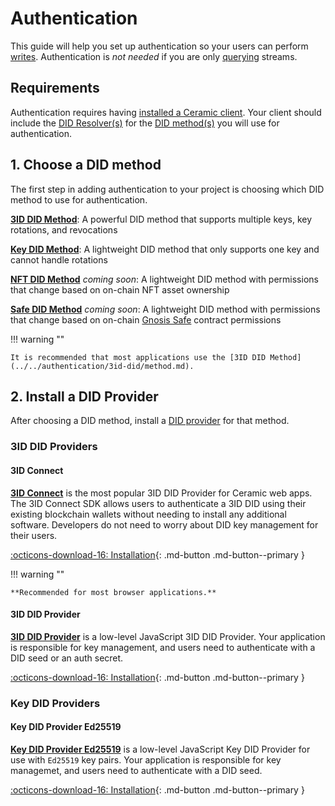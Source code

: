 # Authentication

This guide will help you set up authentication so your users can perform [writes](./writes.md). Authentication is *not needed* if you are only [querying](./queries.md) streams.

## **Requirements**
Authentication requires having [installed a Ceramic client](./installation.md). Your client should include the [DID Resolver(s)](../../learn/glossary.md#did-resolver) for the [DID method(s)](../../learn/glossary.md#did-methods) you will use for authentication.

## **1. Choose a DID method**
The first step in adding authentication to your project is choosing which DID method to use for authentication.

[**3ID DID Method**](../../authentication/3id-did/method.md): A powerful DID method that supports multiple keys, key rotations, and revocations

[**Key DID Method**](../../authentication/key-did/method.md): A lightweight DID method that only supports one key and cannot handle rotations

[**NFT DID Method**](../../authentication/nft-did/method.md) *coming soon*: A lightweight DID method with permissions that change based on on-chain NFT asset ownership

[**Safe DID Method**](../../authentication/safe-did/method.md) *coming soon*: A lightweight DID method with permissions that change based on on-chain [Gnosis Safe](https://gnosis-safe.io/) contract permissions

!!! warning ""

    It is recommended that most applications use the [3ID DID Method](../../authentication/3id-did/method.md).


## **2. Install a DID Provider**
After choosing a DID method, install a [DID provider](../../learn/glossary.md#did-providers) for that method.

### 3ID DID Providers

#### 3ID Connect

[**3ID Connect**](../../authentication/3id-did/3id-connect.md) is the most popular 3ID DID Provider for Ceramic web apps. The 3ID Connect SDK allows users to authenticate a 3ID DID using their existing blockchain wallets without needing to install any additional software. Developers do not need to worry about DID key management for their users.

[:octicons-download-16: Installation](../../authentication/3id-did/3id-connect.md#installation){: .md-button .md-button--primary }

!!! warning ""

    **Recommended for most browser applications.**
    
#### 3ID DID Provider

[**3ID DID Provider**](../../authentication/3id-did/provider.md) is a low-level JavaScript 3ID DID Provider. Your application is responsible for key management, and users need to authenticate with a DID seed or an auth secret.

[:octicons-download-16: Installation](../../authentication/3id-did/provider.md#installation){: .md-button .md-button--primary }

### Key DID Providers

#### Key DID Provider Ed25519

[**Key DID Provider Ed25519**](../../authentication/key-did/provider.md) is a low-level JavaScript Key DID Provider for use with `Ed25519` key pairs. Your application is responsible for key managemet, and users need to authenticate with a DID seed.

[:octicons-download-16: Installation](../../authentication/key-did/provider.md#installation){: .md-button .md-button--primary }


</br>
</br>
</br>

